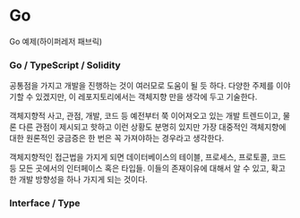 # Go

Go 예제(하이퍼레저 패브릭)

### Go / TypeScript / Solidity

공통점을 가지고 개발을 진행하는 것이 여러모로 도움이 될 듯 하다.
다양한 주제를 이야기할 수 있겠지만, 이 레포지토리에서는 객체지향 만을 생각에 두고 기술한다.

객체지향적 사고, 관점, 개발, 코드 등 예전부터 쭉 이어져오고 있는 개발 트렌드이고, 물론 다른 관점이 제시되고 핫하고 이런 상황도 분명히 있지만
가장 대중적인 객체지향에 대한 원론적인 궁금증은 한 번은 꼭 가져야하는 경우라고 생각한다.

객체지향적인 접근법을 가지게 되면 데이터베이스의 테이블, 프로세스, 프로토콜, 코드 등 모든 곳에서의 인터페이스 혹은 타입들.
이들의 존재이유에 대해서 알 수 있고, 확고한 개발 방향성을 하나 가지게 되는 것이다.

### Interface / Type
